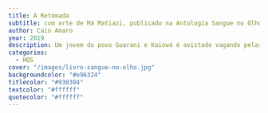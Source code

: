 ```yaml
---
title: A Retomada
subtitle: com arte de Má Matiazi, publicado na Antologia Sangue no Olho
author: Caio Amaro
year: 2019
description: Um jovem do povo Guarani e Kaiowá é avistado vagando pelas extensas plantações de um fazendeiro. Seu nome é Leandro, ele carrega o caixão de seu pai e não é meia dúzia de jagunços que vai impedir o seu plano.
categories:
  - HQS
cover: "/images/livro-sangue-no-olho.jpg"
backgroundcolor: "#e96324"
titlecolor: "#930304"
textcolor: "#ffffff"
quotecolor: "#ffffff"
---
```



